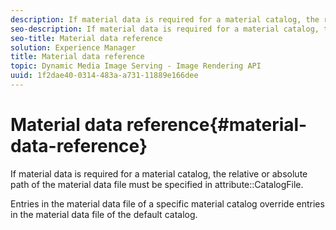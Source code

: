 ```yaml
---
description: If material data is required for a material catalog, the relative or absolute path of the material data file must be specified in attribute CatalogFile.
seo-description: If material data is required for a material catalog, the relative or absolute path of the material data file must be specified in attribute CatalogFile.
seo-title: Material data reference
solution: Experience Manager
title: Material data reference
topic: Dynamic Media Image Serving - Image Rendering API
uuid: 1f2dae40-0314-483a-a731-11889e166dee
---
```


# Material data reference{#material-data-reference}

If material data is required for a material catalog, the relative or absolute path of the material data file must be specified in attribute::CatalogFile.

Entries in the material data file of a specific material catalog override entries in the material data file of the default catalog. 
